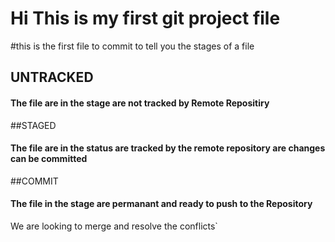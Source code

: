 # Hi This is my first git project file

#this is the first file to commit to tell you the stages of a file

## UNTRACKED
#### The file are in the stage are not tracked by  Remote Repositiry

##STAGED
#### The file are in the status are tracked by the remote repository are changes can be committed

##COMMIT
#### The file in the stage are permanant and ready to  push to the Repository

We are looking to merge and resolve the conflicts`
